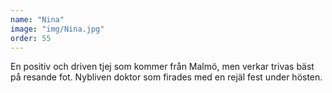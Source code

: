 ```yaml
---
name: "Nina"
image: "img/Nina.jpg"
order: 55
---
```

En positiv och driven tjej som kommer från Malmö, men verkar trivas bäst på resande fot. Nybliven doktor som firades med en rejäl fest under hösten.
